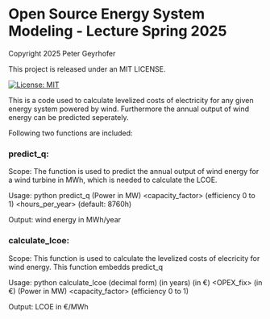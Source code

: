 # Open Source Energy System Modeling - Lecture Spring 2025

Copyright 2025 Peter Geyrhofer

This project is released under an MIT LICENSE.

[![License: MIT](https://img.shields.io/badge/License-MIT-yellow.svg)](https://opensource.org/licenses/MIT)

This is a code used to calculate levelized costs of electricity for any given energy system powered by wind. Furthermore the annual output of wind energy can be predicted seperately.

Following two functions are included:

### predict_q: 
Scope: The function is used to predict the annual output of wind energy for a wind turbine in MWh, which is needed to calculate the LCOE.

Usage: python predict_q <capacity> (Power in MW) <capacity_factor> (efficiency 0 to 1) <hours_per_year> (default: 8760h)

Output: wind energy in MWh/year

### calculate_lcoe:
Scope: This function is used to calculate the levelized costs of elecricity for wind energy. This function embedds predict_q

Usage: python calculate_lcoe <WACC> (decimal form) <lifetime> (in years) <CAPEX> (in €) <OPEX_fix> (in €) <capacity> (Power in MW) <capacity_factor> (efficiency 0 to 1)

Output: LCOE in €/MWh
